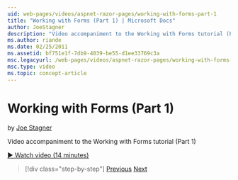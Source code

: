 ```yaml
---
uid: web-pages/videos/aspnet-razor-pages/working-with-forms-part-1
title: "Working with Forms (Part 1) | Microsoft Docs"
author: JoeStagner
description: "Video accompaniment to the Working with Forms tutorial (Part 1)"
ms.author: riande
ms.date: 02/25/2011
ms.assetid: bf751e1f-7db9-4039-be55-d1ee33769c3a
msc.legacyurl: /web-pages/videos/aspnet-razor-pages/working-with-forms-part-1
msc.type: video
ms.topic: concept-article
---
```

# Working with Forms (Part 1)

by [Joe Stagner](https://github.com/JoeStagner)

Video accompaniment to the Working with Forms tutorial (Part 1)

[&#9654; Watch video (14 minutes)](https://channel9.msdn.com/Blogs/ASP-NET-Site-Videos/working-with-forms-(part-1))

> [!div class="step-by-step"]
> [Previous](creating-a-consistent-look-part-2.md)
> [Next](working-with-forms-part-2.md)
